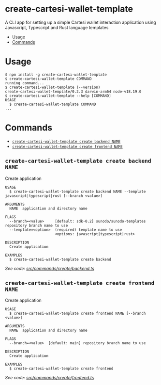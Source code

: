 create-cartesi-wallet-template
=================

A CLI app for setting up a simple Cartesi wallet interaction application using Javascript, Typescript and Rust language templates

<!-- toc -->
* [Usage](#usage)
* [Commands](#commands)
<!-- tocstop -->
# Usage
<!-- usage -->
```sh-session
$ npm install -g create-cartesi-wallet-template
$ create-cartesi-wallet-template COMMAND
running command...
$ create-cartesi-wallet-template (--version)
create-cartesi-wallet-template/0.2.3 darwin-arm64 node-v18.19.0
$ create-cartesi-wallet-template --help [COMMAND]
USAGE
  $ create-cartesi-wallet-template COMMAND
...
```
<!-- usagestop -->
# Commands
<!-- commands -->
* [`create-cartesi-wallet-template create backend NAME`](#create-cartesi-wallet-template-create-backend-name)
* [`create-cartesi-wallet-template create frontend NAME`](#create-cartesi-wallet-template-create-frontend-name)

## `create-cartesi-wallet-template create backend NAME`

Create application

```
USAGE
  $ create-cartesi-wallet-template create backend NAME --template javascript|typescript|rust [--branch <value>]

ARGUMENTS
  NAME  application and directory name

FLAGS
  --branch=<value>     [default: sdk-0.2] sunodo/sunodo-templates repository branch name to use
  --template=<option>  (required) template name to use
                       <options: javascript|typescript|rust>

DESCRIPTION
  Create application

EXAMPLES
  $ create-cartesi-wallet-template create backend
```

_See code: [src/commands/create/backend.ts](https://github.com/gr4yha7/cartesi-hackathon/blob/v0.2.3/src/commands/create/backend.ts)_

## `create-cartesi-wallet-template create frontend NAME`

Create application

```
USAGE
  $ create-cartesi-wallet-template create frontend NAME [--branch <value>]

ARGUMENTS
  NAME  application and directory name

FLAGS
  --branch=<value>  [default: main] repository branch name to use

DESCRIPTION
  Create application

EXAMPLES
  $ create-cartesi-wallet-template create frontend
```

_See code: [src/commands/create/frontend.ts](https://github.com/gr4yha7/cartesi-hackathon/blob/v0.2.3/src/commands/create/frontend.ts)_
<!-- commandsstop -->
